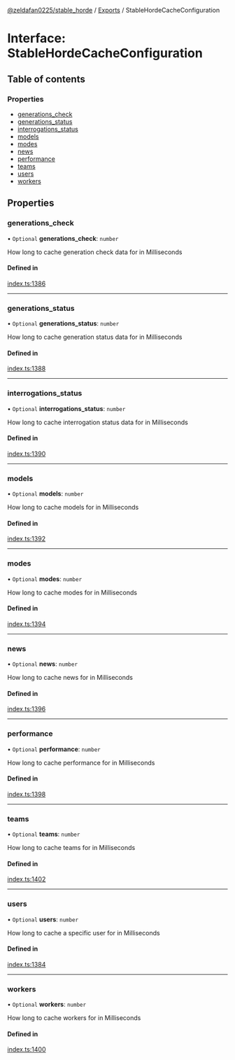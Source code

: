[@zeldafan0225/stable_horde](../README.md) / [Exports](../modules.md) / StableHordeCacheConfiguration

# Interface: StableHordeCacheConfiguration

## Table of contents

### Properties

- [generations\_check](StableHordeCacheConfiguration.md#generations_check)
- [generations\_status](StableHordeCacheConfiguration.md#generations_status)
- [interrogations\_status](StableHordeCacheConfiguration.md#interrogations_status)
- [models](StableHordeCacheConfiguration.md#models)
- [modes](StableHordeCacheConfiguration.md#modes)
- [news](StableHordeCacheConfiguration.md#news)
- [performance](StableHordeCacheConfiguration.md#performance)
- [teams](StableHordeCacheConfiguration.md#teams)
- [users](StableHordeCacheConfiguration.md#users)
- [workers](StableHordeCacheConfiguration.md#workers)

## Properties

### generations\_check

• `Optional` **generations\_check**: `number`

How long to cache generation check data for in Milliseconds

#### Defined in

[index.ts:1386](https://github.com/ZeldaFan0225/stable_horde/blob/da4b9dc/index.ts#L1386)

___

### generations\_status

• `Optional` **generations\_status**: `number`

How long to cache generation status data for in Milliseconds

#### Defined in

[index.ts:1388](https://github.com/ZeldaFan0225/stable_horde/blob/da4b9dc/index.ts#L1388)

___

### interrogations\_status

• `Optional` **interrogations\_status**: `number`

How long to cache interrogation status data for in Milliseconds

#### Defined in

[index.ts:1390](https://github.com/ZeldaFan0225/stable_horde/blob/da4b9dc/index.ts#L1390)

___

### models

• `Optional` **models**: `number`

How long to cache models for in Milliseconds

#### Defined in

[index.ts:1392](https://github.com/ZeldaFan0225/stable_horde/blob/da4b9dc/index.ts#L1392)

___

### modes

• `Optional` **modes**: `number`

How long to cache modes for in Milliseconds

#### Defined in

[index.ts:1394](https://github.com/ZeldaFan0225/stable_horde/blob/da4b9dc/index.ts#L1394)

___

### news

• `Optional` **news**: `number`

How long to cache news for in Milliseconds

#### Defined in

[index.ts:1396](https://github.com/ZeldaFan0225/stable_horde/blob/da4b9dc/index.ts#L1396)

___

### performance

• `Optional` **performance**: `number`

How long to cache performance for in Milliseconds

#### Defined in

[index.ts:1398](https://github.com/ZeldaFan0225/stable_horde/blob/da4b9dc/index.ts#L1398)

___

### teams

• `Optional` **teams**: `number`

How long to cache teams for in Milliseconds

#### Defined in

[index.ts:1402](https://github.com/ZeldaFan0225/stable_horde/blob/da4b9dc/index.ts#L1402)

___

### users

• `Optional` **users**: `number`

How long to cache a specific user for in Milliseconds

#### Defined in

[index.ts:1384](https://github.com/ZeldaFan0225/stable_horde/blob/da4b9dc/index.ts#L1384)

___

### workers

• `Optional` **workers**: `number`

How long to cache workers for in Milliseconds

#### Defined in

[index.ts:1400](https://github.com/ZeldaFan0225/stable_horde/blob/da4b9dc/index.ts#L1400)
